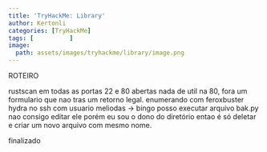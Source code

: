 ```yaml
---
title: 'TryHackMe: Library'
author: Kertonli
categories: [TryHackMe]
tags: [          ]
image:
  path: assets/images/tryhackme/library/image.png
---
```


ROTEIRO

rustscan em todas as portas
22 e 80 abertas
nada de util na 80, fora um formulario que nao tras um retorno legal.
enumerando com feroxbuster
hydra no ssh com usuario meliodas -> bingo
posso executar arquivo bak.py
nao consigo editar ele porém eu sou o dono do diretório entao é só deletar e criar um novo arquivo com mesmo nome.

finalizado